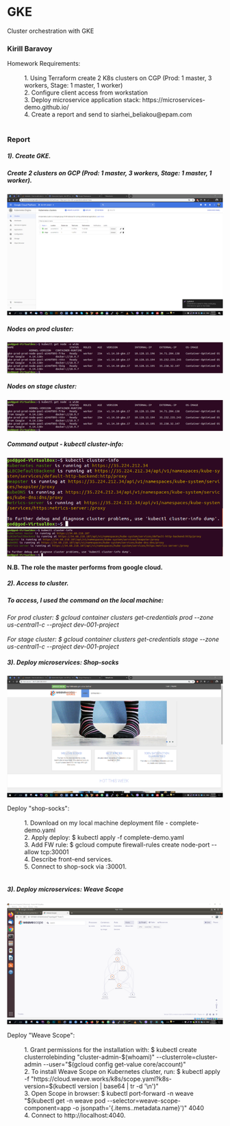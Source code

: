 # GKE
Cluster orchestration with GKE


### Kirill Baravoy

  <dt>Homework Requirements:</dt><br>
  <dd> 1. Using Terraform create 2 K8s clusters on CGP (Prod: 1 master, 3 workers, Stage: 1 master, 1 worker) </dd>
  <dd> 2. Configure client access from workstation</dd>
  <dd> 3. Deploy microservice application stack: https://microservices-demo.github.io/ </dd>
  <dd> 4. Create a report and send to siarhei_beliakou@epam.com </dd>
<br>

### Report

##### 1). Create GKE.
##### Create 2 clusters on GCP (Prod: 1 master, 3 workers, Stage: 1 master, 1 worker).
![alt text](https://github.com/borovoykirill/GKE/blob/master/img/kube_engine.png "GKE Clusters")


##### Nodes on prod cluster:
![alt text](https://github.com/borovoykirill/GKE/blob/master/img/prod_node_role.png "Prod cluster's nodes")

##### Nodes on stage cluster:
![alt text](https://github.com/borovoykirill/GKE/blob/master/img/prod_node_role.png "Stage cluster's nodes")

##### Сommand output - kubectl cluster-info:
![alt text](https://github.com/borovoykirill/GKE/blob/master/img/prod_cluster_info.png "Prod cluster-info")
![alt text](https://github.com/borovoykirill/GKE/blob/master/img/stage_cluster_info.png "Stage cluster-info")

**N.B. The role the master performs from google cloud.**

##### 2). Access to cluster.
##### To access, I used the command on the local machine:
*For prod cluster: $ gcloud container clusters get-credentials prod --zone us-central1-c --project dev-001-project <br>
<br>*
*For stage cluster: $ gcloud container clusters get-credentials stage --zone us-central1-c --project dev-001-project<br>*

##### 3). Deploy microservices: Shop-socks
![alt text](https://github.com/borovoykirill/GKE/blob/master/img/shop_socks.png "Shop-socks")
<dt>Deploy "shop-socks":</dt><br>
<dd> 1. Download on my local machine deployment file - complete-demo.yaml </dd>
<dd> 2. Apply deploy: $ kubectl apply -f complete-demo.yaml </dd>
<dd> 3. Add FW rule: $ gcloud compute firewall-rules create node-port --allow tcp:30001 </dd>
<dd> 4. Describe front-end services. </dd>
<dd> 5. Connect to shop-sock via <ip-clsuter>:30001. </dd>
<br>

##### 3). Deploy microservices: Weave Scope
![alt text](https://github.com/borovoykirill/GKE/blob/master/img/weavescope.png "Weave Scope")
<dt>Deploy "Weave Scope":</dt><br>
<dd> 1. Grant permissions for the installation with: $ kubectl create clusterrolebinding "cluster-admin-$(whoami)" --clusterrole=cluster-admin --user="$(gcloud config get-value core/account)"</dd>
<dd> 2. To install Weave Scope on  Kubernetes cluster, run: $ kubectl apply -f "https://cloud.weave.works/k8s/scope.yaml?k8s-version=$(kubectl version | base64 | tr -d '\n')" </dd>
<dd> 3. Open Scope in browser: $ kubectl port-forward -n weave "$(kubectl get -n weave pod --selector=weave-scope-component=app -o jsonpath='{.items..metadata.name}')" 4040 </dd>
<dd> 4. Connect to http://localhost:4040. </dd>
<br>

